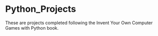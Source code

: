 # Python_Projects
These are projects completed following the Invent Your Own Computer Games with Python book.
